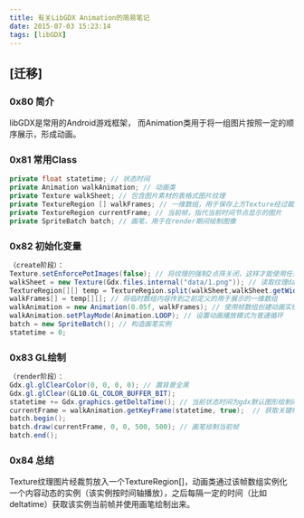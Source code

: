 ```yaml
---
title: 有关LibGDX Animation的简易笔记
date: 2015-07-03 15:23:14
tags: [libGDX]
---
```


## [迁移]

### 0x80 简介
libGDX是常用的Android游戏框架， 而Animation类用于将一组图片按照一定的顺序展示，形成动画。

### 0x81 常用Class
```Java
private float statetime; // 状态时间
private Animation walkAnimation; // 动画类
private Texture walkSheet; // 包含图片素材的表格式图片纹理
private TextureRegion [] walkFrames; // 一维数组，用于保存上方Texture经过裁剪后得到的图片集合
private TextureRegion currentFrame; // 当前帧，指代当前时间节点显示的图片
private SpriteBatch batch; // 画笔，用于在render期间绘制图像
```

### 0x82 初始化变量
```Java
（create阶段）：
Texture.setEnforcePotImages(false); // 将纹理的强制2点阵关闭，这样才能使用任意分辨率的图片（libgdx 0.9.9 之前的限制）
walkSheet = new Texture(Gdx.files.internal("data/1.png")); // 读取纹理data/1.png
TextureRegion[][] temp = TextureRegion.split(walkSheet,walkSheet.getWidth() / FRAME_COL, walkSheet.getHeight()/ FRAME_ROW); // 二维数组临时保存2d裁剪的结果
walkFrames[] = temp[][]; // 将临时数组内容传到之前定义的用于展示的一维数组
walkAnimation = new Animation(0.05f, walkFrames); // 使用帧数组创建动画实例，时间间隔为0.05f
walkAnimation.setPlayMode(Animation.LOOP); // 设置动画播放模式为普通循环
batch = new SpriteBatch(); // 构造画笔实例
statetime = 0;
```

### 0x83 GL绘制
```Java
（render阶段）：
Gdx.gl.glClearColor(0, 0, 0, 0); // 置背景全黑
Gdx.gl.glClear(GL10.GL_COLOR_BUFFER_BIT);
statetime += Gdx.graphics.getDeltaTime(); // 当前状态时间为gdx默认图形绘制间隔时间增值
currentFrame = walkAnimation.getKeyFrame(statetime, true);  // 获取关键帧
batch.begin();
batch.draw(currentFrame, 0, 0, 500, 500); // 画笔绘制当前帧
batch.end();
```

### 0x84 总结
Texture纹理图片经裁剪放入一个TextureRegion[]，动画类通过该帧数组实例化一个内容动态的实例（该实例按时间轴播放），之后每隔一定的时间（比如deltatime）获取该实例当前帧并使用画笔绘制出来。

